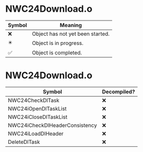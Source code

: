 # NWC24Download.o
| Symbol | Meaning 
| ------------- | ------------- 
| :x: | Object has not yet been started. 
| :eight_pointed_black_star: | Object is in progress. 
| :white_check_mark: | Object is completed. 


# NWC24Download.o
| Symbol | Decompiled? |
| ------------- | ------------- |
| NWC24CheckDlTask | :x: |
| NWC24iOpenDlTaskList | :x: |
| NWC24iCloseDlTaskList | :x: |
| NWC24iCheckDlHeaderConsistency | :x: |
| NWC24iLoadDlHeader | :x: |
| DeleteDlTask | :x: |
